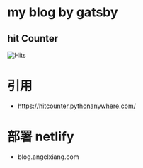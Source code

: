 # my blog by gatsby

## hit Counter
<img src="http://39.108.57.183:8020/api/v1/count/tag.svg?url=http%3A%2F%2Fblog.angelxiang.com" alt="Hits"/>

# 引用
- https://hitcounter.pythonanywhere.com/
# 部署 netlify
- blog.angelxiang.com
